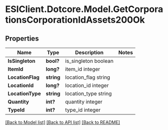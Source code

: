 # ESIClient.Dotcore.Model.GetCorporationsCorporationIdAssets200Ok
## Properties

Name | Type | Description | Notes
------------ | ------------- | ------------- | -------------
**IsSingleton** | **bool?** | is_singleton boolean | 
**ItemId** | **long?** | item_id integer | 
**LocationFlag** | **string** | location_flag string | 
**LocationId** | **long?** | location_id integer | 
**LocationType** | **string** | location_type string | 
**Quantity** | **int?** | quantity integer | 
**TypeId** | **int?** | type_id integer | 

[[Back to Model list]](../README.md#documentation-for-models) [[Back to API list]](../README.md#documentation-for-api-endpoints) [[Back to README]](../README.md)

